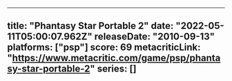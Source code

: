 
---
title: "Phantasy Star Portable 2"
date: "2022-05-11T05:00:07.962Z"
releaseDate: "2010-09-13"
platforms: ["psp"]
score: 69
metacriticLink: "https://www.metacritic.com/game/psp/phantasy-star-portable-2"
series: []
---
